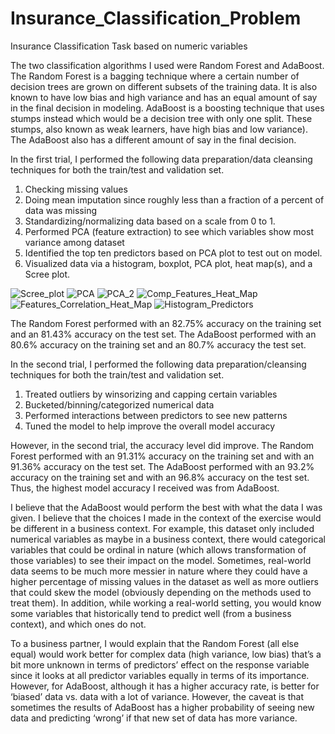 # Insurance_Classification_Problem
Insurance Classification Task based on numeric variables

The two classification algorithms I used were Random Forest and AdaBoost. The Random Forest is a bagging technique where a certain number of decision trees are grown on different subsets of the training data. It is also known to have low bias and high variance and has an equal amount of say in the final decision in modeling. AdaBoost is a boosting technique that uses stumps instead which would be a decision tree with only one split. These stumps, also known as weak learners, have high bias and low variance). The AdaBoost also has a different amount of say in the final decision. 

In the first trial, I performed the following data preparation/data cleansing techniques for both the train/test and validation set.  
1. Checking missing values
2. Doing mean imputation since roughly less than a fraction of a percent of data was missing
3. Standardizing/normalizing data based on a scale from 0 to 1.
4. Performed PCA (feature extraction) to see which variables show most variance among dataset
5. Identified the top ten predictors based on PCA plot to test out on model.
6. Visualized data via a histogram, boxplot, PCA plot, heat map(s), and a Scree plot.

![Scree_plot](https://user-images.githubusercontent.com/19572673/81483575-3a62b900-920d-11ea-873b-d8d05c6233b5.png)
![PCA](https://user-images.githubusercontent.com/19572673/81483573-3a62b900-920d-11ea-9a52-509c7d4bb1f7.png)
![PCA_2](https://user-images.githubusercontent.com/19572673/81483574-3a62b900-920d-11ea-8d19-9feef8fa78da.png)
![Comp_Features_Heat_Map](https://user-images.githubusercontent.com/19572673/81483571-39ca2280-920d-11ea-983e-10d193c31e9d.png)
![Features_Correlation_Heat_Map](https://user-images.githubusercontent.com/19572673/81483572-3a62b900-920d-11ea-80f4-47fd4f9bbc73.png)
![Histogram_Predictors](https://user-images.githubusercontent.com/19572673/81484631-10ad9000-9215-11ea-88cb-6ffe0ebe611a.PNG)

The Random Forest performed with an 82.75% accuracy on the training set and an 81.43% accuracy on the test set. The AdaBoost performed with an 80.6% accuracy on the training set and an 80.7% accuracy the test set. 

In the second trial, I performed the following data preparation/cleansing techniques for both the train/test and validation set.  
1. Treated outliers by winsorizing and capping certain variables
2. Bucketed/binning/categorized numerical data
3. Performed interactions between predictors to see new patterns
4. Tuned the model to help improve the overall model accuracy

However, in the second trial, the accuracy level did improve. The Random Forest performed with an 91.31% accuracy on the training set and with an 91.36% accuracy on the test set. The AdaBoost performed with an 93.2% accuracy on the training set and with an 96.8% accuracy on the test set. Thus, the highest model accuracy I received was from AdaBoost.

I believe that the AdaBoost would perform the best with what the data I was given. I believe that the choices I made in the context of the exercise would be different in a business context. For example, this dataset only included numerical variables as maybe in a business context, there would categorical variables that could be ordinal in nature (which allows transformation of those variables) to see their impact on the model. Sometimes, real-world data seems to be much more messier in nature where they could have a higher percentage of missing values in the dataset as well as more outliers that could skew the model (obviously depending on the methods used to treat them). In addition, while working a real-world setting, you would know some variables that historically tend to predict well (from a business context), and which ones do not. 

To a business partner, I would explain that the Random Forest (all else equal) would work better for complex data (high variance, low bias) that’s a bit more unknown in terms of predictors’ effect on the response variable since it looks at all predictor variables equally in terms of its importance. However, for AdaBoost, although it has a higher accuracy rate, is better for ‘biased’ data vs. data with a lot of variance. However, the caveat is that sometimes the results of AdaBoost has a higher probability of seeing new data and predicting ‘wrong’ if that new set of data has more variance.
